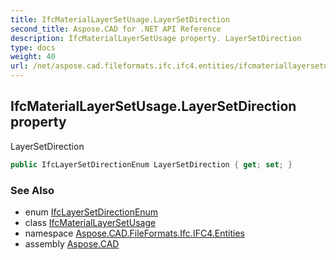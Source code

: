 ```yaml
---
title: IfcMaterialLayerSetUsage.LayerSetDirection
second_title: Aspose.CAD for .NET API Reference
description: IfcMaterialLayerSetUsage property. LayerSetDirection
type: docs
weight: 40
url: /net/aspose.cad.fileformats.ifc.ifc4.entities/ifcmateriallayersetusage/layersetdirection/
---
```

## IfcMaterialLayerSetUsage.LayerSetDirection property

LayerSetDirection

```csharp
public IfcLayerSetDirectionEnum LayerSetDirection { get; set; }
```

### See Also

* enum [IfcLayerSetDirectionEnum](../../../aspose.cad.fileformats.ifc.ifc4.types/ifclayersetdirectionenum/)
* class [IfcMaterialLayerSetUsage](../)
* namespace [Aspose.CAD.FileFormats.Ifc.IFC4.Entities](../../ifcmateriallayersetusage/)
* assembly [Aspose.CAD](../../../)


